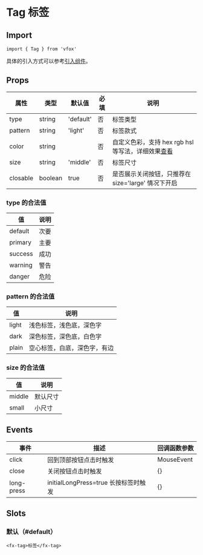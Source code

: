# Tag 标签

## Import

```
import { Tag } from 'vfox'
```

具体的引入方式可以参考[引入组件](../guide/import.md)。

## Props

| 属性     | 类型    | 默认值    | 必填 | 说明                                                                               |
| -------- | ------- | --------- | ---- | ---------------------------------------------------------------------------------- |
| type     | string  | 'default' | 否   | 标签类型                                                                           |
| pattern  | string  | 'light'   | 否   | 标签款式                                                                           |
| color    | string  |           | 否   | 自定义色彩，支持 hex rgb hsl 等写法，详细效果[查看](../design/color.md#自定义色彩) |
| size     | string  | 'middle'  | 否   | 标签尺寸                                                                           |
| closable | boolean | true      | 否   | 是否展示关闭按钮，只推荐在 size='large' 情况下开启                                 |

### type 的合法值

| 值      | 说明 |
| ------- | ---- |
| default | 次要 |
| primary | 主要 |
| success | 成功 |
| warning | 警告 |
| danger  | 危险 |

### pattern 的合法值

| 值    | 说明                         |
| ----- | ---------------------------- |
| light | 浅色标签，浅色底，深色字     |
| dark  | 深色标签，深色底，白色字     |
| plain | 空心标签，白底，深色字，有边 |

### size 的合法值

| 值     | 说明     |
| ------ | -------- |
| middle | 默认尺寸 |
| small  | 小尺寸   |

## Events

| 事件       | 描述                                 | 回调函数参数 |
| ---------- | ------------------------------------ | ------------ |
| click      | 回到顶部按钮点击时触发               | MouseEvent   |
| close      | 关闭按钮点击时触发                   | {}           |
| long-press | initialLongPress=true 长按标签时触发 | {}           |

## Slots

### 默认（#default）

```
<fx-tag>标签</fx-tag>
```
